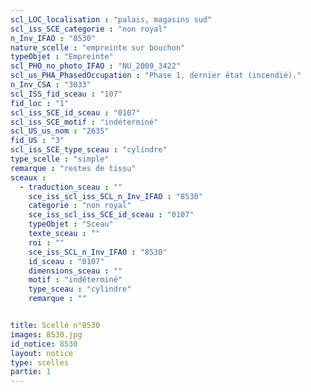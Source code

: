 ```yaml
---
scl_LOC_localisation : "palais, magasins sud"
scl_iss_SCE_categorie : "non royal"
n_Inv_IFAO : "8530"
nature_scelle : "empreinte sur bouchon"
typeObjet : "Empreinte"
scl_PHO_no_photo_IFAO : "NU_2009_3422"
scl_us_PHA_PhasedOccupation : "Phase 1, dernier état (incendié)."
n_Inv_CSA : "3033"
scl_ISS_fid_sceau : "107"
fid_loc : "1"
scl_iss_SCE_id_sceau : "0107"
scl_iss_SCE_motif : "indéterminé"
scl_US_us_nom : "2635"
fid_US : "3"
scl_iss_SCE_type_sceau : "cylindre"
type_scelle : "simple"
remarque : "restes de tissu"
sceaux :
  - traduction_sceau : ""
    sce_iss_scl_iss_SCL_n_Inv_IFAO : "8530"
    categorie : "non royal"
    sce_iss_scl_iss_SCE_id_sceau : "0107"
    typeObjet : "Sceau"
    texte_sceau : ""
    roi : ""
    sce_iss_SCL_n_Inv_IFAO : "8530"
    id_sceau : "0107"
    dimensions_sceau : ""
    motif : "indéterminé"
    type_sceau : "cylindre"
    remarque : ""


title: Scellé n°8530
images: 8530.jpg
id_notice: 8530
layout: notice
type: scelles
partie: 1
---
```

